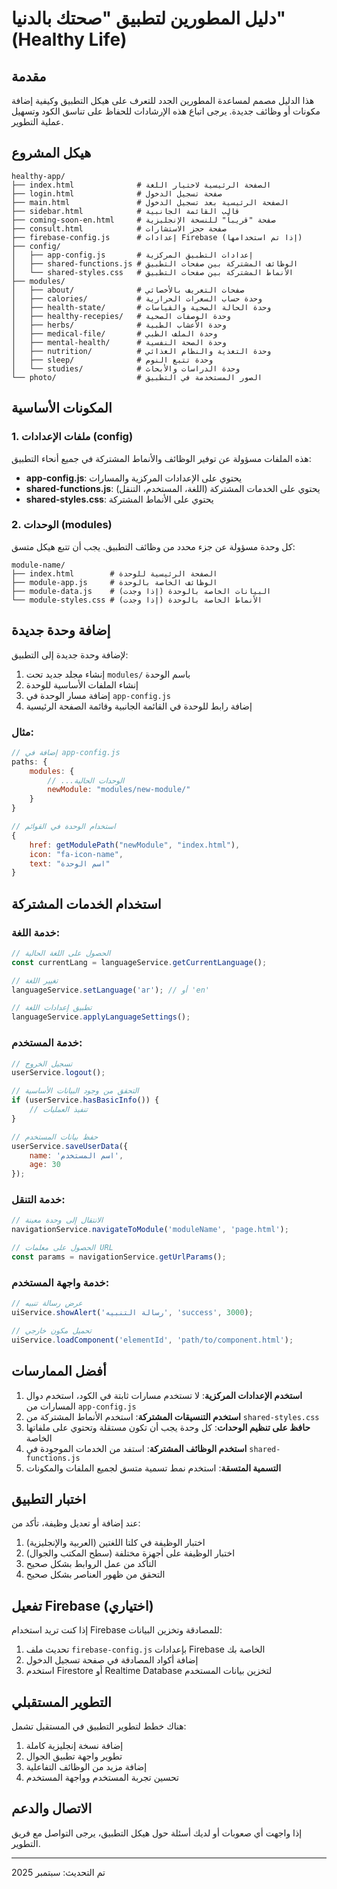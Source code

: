# دليل المطورين لتطبيق "صحتك بالدنيا" (Healthy Life)

## مقدمة

هذا الدليل مصمم لمساعدة المطورين الجدد للتعرف على هيكل التطبيق وكيفية إضافة مكونات أو وظائف جديدة. يرجى اتباع هذه الإرشادات للحفاظ على تناسق الكود وتسهيل عملية التطوير.

## هيكل المشروع

```
healthy-app/
├── index.html              # الصفحة الرئيسية لاختيار اللغة
├── login.html              # صفحة تسجيل الدخول
├── main.html               # الصفحة الرئيسية بعد تسجيل الدخول
├── sidebar.html            # قالب القائمة الجانبية
├── coming-soon-en.html     # صفحة "قريباً" للنسخة الإنجليزية
├── consult.html            # صفحة حجز الاستشارات
├── firebase-config.js      # إعدادات Firebase (إذا تم استخدامها)
├── config/
│   ├── app-config.js       # إعدادات التطبيق المركزية
│   ├── shared-functions.js # الوظائف المشتركة بين صفحات التطبيق
│   └── shared-styles.css   # الأنماط المشتركة بين صفحات التطبيق
├── modules/
│   ├── about/              # صفحات التعريف بالأخصائي
│   ├── calories/           # وحدة حساب السعرات الحرارية
│   ├── health-state/       # وحدة الحالة الصحية والقياسات
│   ├── healthy-recepies/   # وحدة الوصفات الصحية
│   ├── herbs/              # وحدة الأعشاب الطبية
│   ├── medical-file/       # وحدة الملف الطبي
│   ├── mental-health/      # وحدة الصحة النفسية
│   ├── nutrition/          # وحدة التغذية والنظام الغذائي
│   ├── sleep/              # وحدة تتبع النوم
│   └── studies/            # وحدة الدراسات والأبحاث
└── photo/                  # الصور المستخدمة في التطبيق
```

## المكونات الأساسية

### 1. ملفات الإعدادات (config)

هذه الملفات مسؤولة عن توفير الوظائف والأنماط المشتركة في جميع أنحاء التطبيق:

- **app-config.js**: يحتوي على الإعدادات المركزية والمسارات
- **shared-functions.js**: يحتوي على الخدمات المشتركة (اللغة، المستخدم، التنقل)
- **shared-styles.css**: يحتوي على الأنماط المشتركة

### 2. الوحدات (modules)

كل وحدة مسؤولة عن جزء محدد من وظائف التطبيق. يجب أن تتبع هيكل متسق:

```
module-name/
├── index.html        # الصفحة الرئيسية للوحدة
├── module-app.js     # الوظائف الخاصة بالوحدة
├── module-data.js    # البيانات الخاصة بالوحدة (إذا وجدت)
└── module-styles.css # الأنماط الخاصة بالوحدة (إذا وجدت)
```

## إضافة وحدة جديدة

لإضافة وحدة جديدة إلى التطبيق:

1. إنشاء مجلد جديد تحت `modules/` باسم الوحدة
2. إنشاء الملفات الأساسية للوحدة
3. إضافة مسار الوحدة في `app-config.js`
4. إضافة رابط للوحدة في القائمة الجانبية وقائمة الصفحة الرئيسية

### مثال:

```javascript
// إضافة في app-config.js
paths: {
    modules: {
        // ...الوحدات الحالية
        newModule: "modules/new-module/"
    }
}

// استخدام الوحدة في القوائم
{ 
    href: getModulePath("newModule", "index.html"), 
    icon: "fa-icon-name", 
    text: "اسم الوحدة" 
}
```

## استخدام الخدمات المشتركة

### خدمة اللغة:

```javascript
// الحصول على اللغة الحالية
const currentLang = languageService.getCurrentLanguage();

// تغيير اللغة
languageService.setLanguage('ar'); // أو 'en'

// تطبيق إعدادات اللغة
languageService.applyLanguageSettings();
```

### خدمة المستخدم:

```javascript
// تسجيل الخروج
userService.logout();

// التحقق من وجود البيانات الأساسية
if (userService.hasBasicInfo()) {
    // تنفيذ العمليات
}

// حفظ بيانات المستخدم
userService.saveUserData({
    name: 'اسم المستخدم',
    age: 30
});
```

### خدمة التنقل:

```javascript
// الانتقال إلى وحدة معينة
navigationService.navigateToModule('moduleName', 'page.html');

// الحصول على معلمات URL
const params = navigationService.getUrlParams();
```

### خدمة واجهة المستخدم:

```javascript
// عرض رسالة تنبيه
uiService.showAlert('رسالة التنبيه', 'success', 3000);

// تحميل مكون خارجي
uiService.loadComponent('elementId', 'path/to/component.html');
```

## أفضل الممارسات

1. **استخدم الإعدادات المركزية**: لا تستخدم مسارات ثابتة في الكود، استخدم دوال المسارات من `app-config.js`
2. **استخدم التنسيقات المشتركة**: استخدم الأنماط المشتركة من `shared-styles.css`
3. **حافظ على تنظيم الوحدات**: كل وحدة يجب أن تكون مستقلة وتحتوي على ملفاتها الخاصة
4. **استخدم الوظائف المشتركة**: استفد من الخدمات الموجودة في `shared-functions.js`
5. **التسمية المتسقة**: استخدم نمط تسمية متسق لجميع الملفات والمكونات

## اختبار التطبيق

عند إضافة أو تعديل وظيفة، تأكد من:

1. اختبار الوظيفة في كلتا اللغتين (العربية والإنجليزية)
2. اختبار الوظيفة على أجهزة مختلفة (سطح المكتب والجوال)
3. التأكد من عمل الروابط بشكل صحيح
4. التحقق من ظهور العناصر بشكل صحيح

## تفعيل Firebase (اختياري)

إذا كنت تريد استخدام Firebase للمصادقة وتخزين البيانات:

1. تحديث ملف `firebase-config.js` بإعدادات Firebase الخاصة بك
2. إضافة أكواد المصادقة في صفحة تسجيل الدخول
3. استخدم Firestore أو Realtime Database لتخزين بيانات المستخدم

## التطوير المستقبلي

هناك خطط لتطوير التطبيق في المستقبل تشمل:

1. إضافة نسخة إنجليزية كاملة
2. تطوير واجهة تطبيق الجوال
3. إضافة مزيد من الوظائف التفاعلية
4. تحسين تجربة المستخدم وواجهة المستخدم

## الاتصال والدعم

إذا واجهت أي صعوبات أو لديك أسئلة حول هيكل التطبيق، يرجى التواصل مع فريق التطوير.

---

تم التحديث: سبتمبر 2025
